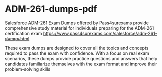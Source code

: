 # ADM-261-dumps-pdf
Salesforce ADM-261 Exam Dumps offered by Pass4surexams provide comprehensive study material for individuals preparing for the ADM-261 certification exam https://www.pass4surexams.com/salesforce/adm-261-dumps.html 

These exam dumps are designed to cover all the topics and concepts required to pass the exam with confidence. With a focus on real exam scenarios, these dumps provide practice questions and answers that help candidates familiarize themselves with the exam format and improve their problem-solving skills
